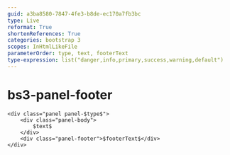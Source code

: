 ```yaml
---
guid: a3ba8580-7847-4fe3-b8de-ec170a7fb3bc
type: Live
reformat: True
shortenReferences: True
categories: bootstrap 3
scopes: InHtmlLikeFile
parameterOrder: type, text, footerText
type-expression: list("danger,info,primary,success,warning,default")
---
```


# bs3-panel-footer



```
<div class="panel panel-$type$">    
    <div class="panel-body">
        $text$
    </div>
    <div class="panel-footer">$footerText$</div>
</div>
```

